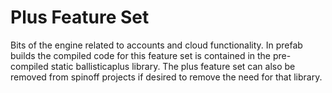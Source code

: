 # Plus Feature Set

Bits of the engine related to accounts and cloud functionality. In prefab builds
the compiled code for this feature set is contained in the pre-compiled static
ballisticaplus library. The plus feature set can also be removed from
spinoff projects if desired to remove the need for that library.
